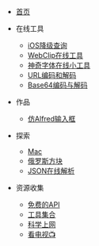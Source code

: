 - [首页](README.md)

- 在线工具
  - [iOS降级查询](https://www.cnblogs.com/wgb1234/p/16701308.html)
  - [WebClip在线工具](https://www.cnblogs.com/wgb1234/p/14969635.html)
  - [神奇字体在线小工具](https://www.cnblogs.com/wgb1234/p/16603478.html)
  - [URL编码和解码](https://www.cnblogs.com/wgb1234/p/15885876.html)
  - [Base64编码与解码](https://www.cnblogs.com/wgb1234/p/15861888.html)
  
- 作品
  - [仿Alfred输入框](pages/Alfred.html ':ignore')

- 探索
  - [Mac](https://bytesfly.github.io/playground-macos/)
  - [俄罗斯方块](https://binaryify.github.io/vue-tetris/?lan=zh)
  - [JSON在线解析](https://bytesfly.github.io/json/)

- 资源收集
  - [免费的API](资源收集/一些免费API.md)
  - [工具集合](资源收集/工具相关.md)
  - [科学上网](资源收集/科学上网.md)
  - [看电视📺](资源收集/看电视.md)